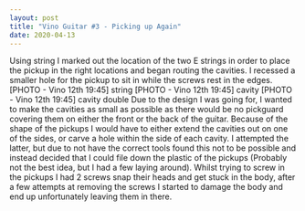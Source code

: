 ```yaml
---
layout: post
title: "Vino Guitar #3 - Picking up Again"
date: 2020-04-13
---
```

Using string I marked out the location of the two E strings in order to place the pickup in the right locations and began routing the cavities. I recessed a smaller hole for the pickup to sit in while the screws rest in the edges.
[PHOTO - Vino 12th 19:45] string
[PHOTO - Vino 12th 19:45] cavity
[PHOTO - Vino 12th 19:45] cavity double
Due to the design I was going for, I wanted to make the cavities as small as possible as there would be no pickguard covering them on either the front or the back of the guitar. Because of the shape of the pickups I would have to either extend the cavities out on one of the sides, or carve a hole within the side of each cavity. I attempted the latter, but due to not have the correct tools found this not to be possible and instead decided that I could file down the plastic of the pickups (Probably not the best idea, but I had a few laying around). Whilst trying to screw in the pickups I had 2 screws snap their heads and get stuck in the body, after a few attempts at removing the screws I started to damage the body and end up unfortunately leaving them in there.

